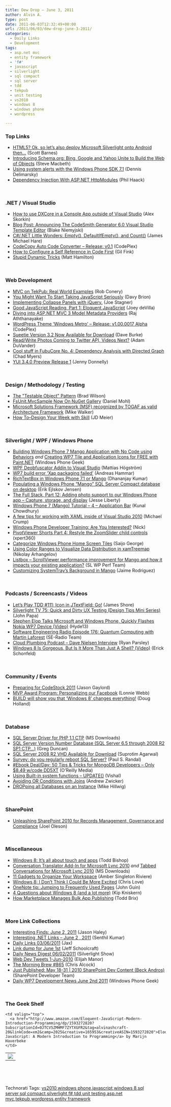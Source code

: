 ```yaml
---
title: Dew Drop – June 3, 2011
author: Alvin A.
type: post
date: 2011-06-03T12:32:49+00:00
url: /2011/06/03/dew-drop-june-3-2011/
categories:
  - Daily Links
  - Development
tags:
  - asp.net mvc
  - entity framework
  - 'f#'
  - javascript
  - silverlight
  - sql compact
  - sql server
  - tdd
  - tekpub
  - unit testing
  - vs2010
  - windows 8
  - windows phone
  - wordpress

---
```

### <a name="top"></a>Top Links

  * [HTML5? Ok, so let’s also deploy Microsoft Silverlight onto Android then…][1] (Scott Barnes)
  * [Introducing Schema.org: Bing, Google and Yahoo Unite to Build the Web of Objects][2] (Steve Macbeth)
  * [Using system alerts with the Windows Phone SDK 7.1][3] (Dennis Delimarsky)
  * [Dependency Injection With ASP.NET HttpModules][4] (Phil Haack)

&#160;

### <a name="dotnet"></a>.NET / Visual Studio

  * [How to use DXCore in a Console App outside of Visual Studio][5] (Alex Skorkin)
  * [Blog Post: Announcing The CodeSmith Generator 6.0 Visual Studio Template Editor][6] (Blake Niemyjski)
  * [C#/.NET Little Wonders: Empty(), DefaultIfEmpty(), and Count()][7] (James Michael Hare)
  * <a href="http://codecopy.codeplex.com/releases/view/67307" target="_blank">CodeCopy Auto Code Converter &#8211; Release: v0.1</a> (CodePlex)
  * [How to Configure a Self Reference in Code First][8] (Gil Fink)
  * [Stupid Dynamic Tricks][9] (Matt Hamilton)

&#160;

### <a name="web"></a>Web Development

  * <a href="http://feedproxy.google.com/~r/wekeroad/EeKc/~3/XkkpLHHjhMU/6117933697" target="_blank">MVC on TekPub: Real World Examples</a> (Rob Conery)
  * [You Might Want To Start Taking JavaScript Seriously][10] (Davy Brion)
  * [Implementing Collapse Panels with jQuery.][11] (Joe Stagner)
  * [Good JavaScript Reading, Part 1: Eloquent JavaScript][12] (Joey deVilla)
  * [Diving into ASP.NET MVC 3 Model Metadata Providers][13] (Raj Aththanayake)
  * <a href="http://wpmetro.codeplex.com/releases/view/67269" target="_blank">WordPress Theme &#8216;Windows Metro&#8217; &#8211; Release: v1.00.0017 Alpha</a> (CodePlex)
  * [Sueetie Version 3.2 Now Available for Download][14] (Dave Burke)
  * [Read/Write Photos Coming to Twitter API, Videos Next?][15] (Adam DuVander)
  * [Cool stuff in FubuCore No. 4: Dependency Analysis with Directed Graph][16] (Chad Myers)
  * [YUI 3.4.0 Preview Release 1][17] (Jenny Donnelly)

&#160;

### <a name="design"></a>Design / Methodology / Testing

  * [The "Testable Object" Pattern][18] (Brad Wilson)
  * [FsUnit.MvcSample Now On NuGet Gallery][19] (Daniel Mohl)
  * [Microsoft Solutions Framework (MSF) recognized by TOGAF as valid Architecture Framework][20] (Mike Walker)
  * [How To–Design Your Week with Skill][21] (JD Meier)

&#160;

### <a name="silverlight"></a>Silverlight / WPF / Windows Phone

  * [Building Windows Phone 7 Mango Application with No Code using Behaviors][22] _and_ [Creating WP7 Tile and Application Icons for FREE with Paint.NET][23] (Windows Phone Geek)
  * [WPF Deobfuscator Addin to Visual Studio][24] (Mattias Högström)
  * [WP7 build error ‘Xap packaging failed’][25] (Andreas Hammar)
  * [RichTextBox in Windows Phone 7.1 or Mango][26] (Dhananjay Kumar)
  * [Populating a Windows Phone “Mango” SQL Server Compact database on desktop][27] (Erik Ejlskov Jensen)
  * [The Full Stack, Part 12: Adding photo support to our Windows Phone app – Capture, storage, and display][28] (Jesse Liberty)
  * [Windows Phone 7 (Mango) Tutorial &#8211; 4 &#8211; Application Bar][29] (Kunal Chowdhury)
  * [A few tips for working with XAML inside of Visual Studio 2010][30] (Michael Crump)
  * [Windows Phone Developer Training: Are You Interested?][31] (Nick)
  * [PivotViewer Shorts Part 4: Restyle the ZoomSlider child controls][32] (xpert360)
  * <a href="http://www.1800pocketpc.com/2011/06/01/categorize-windows-phone-home-screen-tiles.html" target="_blank">Categorize Windows Phone Home Screen Tiles</a> (Saijo George)
  * [Using Color Ranges to Visualize Data Distribution in xamTreemap][33] (Nikolay Arhangelov)
  * [Listbox – ScrollViewer performance improvement for Mango and how it impacts your existing application?][34] (SL WP Perf Team)
  * [Customizing SystemTray’s Background in Mango][35] (Jaime Rodriguez)

&#160;

### <a name="podcasts"></a>Podcasts / Screencasts / Videos

  * [Let&#8217;s Play TDD #111: Icon in JTextField: Go!][36] (James Shore)
  * [Silverlight TV 75: Quick and Dirty UX Testing (Design Tips Mini Series)][37] (John Papa)
  * [Stephen Elop Talks Microsoft and Windows Phone, Quickly Flashes Nokia WP7 Device (Video)][38] (Hyde13)
  * <a href="http://feedproxy.google.com/~r/se-radio/~3/6NnqroCM25k/" target="_blank">Software Engineering Radio Episode 176: Quantum Computing with Martin Laforest</a> (SE-Radio Team)
  * <a href="http://feedproxy.google.com/~r/cloudPlumbing/~3/h_F4IXH-MaQ/dave-nielsen-interview" target="_blank">Cloud Plumbing Podcast &#8211; Dave Nielsen Interview</a> (Ryan Parsley)
  * [Windows 8 Is Gorgeous, But Is It More Than Just A Shell? (Video)][39] (Erick Schonfeld)

&#160;

### <a name="events"></a>Community / Events

  * [Preparing for CodeStock 2011][40] (Jason Gaylord)
  * <a href="http://blogs.msdn.com/b/mvpawardprogram/archive/2011/06/02/personalizing-our-facebook.aspx" target="_blank">MVP Award Program: Personalizing our Facebook</a> (Lonnie Webb)
  * [BUILD will show you that ‘Windows 8’ changes everything!][41] (Doug Holland)

&#160;

### <a name="db"></a>Database

  * [SQL Server Driver for PHP 1.1 CTP][42] (MS Downloads)
  * [SQL Server Version Number Database (SQL Server 6.5 through 2008 R2 SP1 CTP&#8230;)][43] (Greg Duncan)
  * [SQL Server 2008 R2 VHD Available for Download][44] (Suprotim Agarwal)
  * [Survey: do you regularly reboot SQL Server?][45] (Paul S. Randal)
  * [#Ebook Deal/Day: 50 Tips & Tricks for MongoDB Developers &#8211; Only $8.49 w/code DD5XT][46] (O&#8217;Reilly Media)
  * [Using Built-in system functions – UPDATE()][47] (Vishal)
  * [Avoiding OR Conditions with Joins][48] (Andrew Zwicker)
  * [DROPping all Databases on an Instance][49] (Mike Hillwig)

&#160;

### <a name="sp"></a>SharePoint

  * [Unleashing SharePoint 2010 for Records Management, Governance and Compliance][50] (Joel Oleson)

&#160;

### <a name="misc"></a>Miscellaneous

  * [Windows 8: It&#8217;s all about touch and apps][51] (Todd Bishop)
  * [Conversation Translator Add-In for Microsoft Lync 2010][52] _and_ [Tabbed Conversations for Microsoft Lync 2010][53] (MS Downloads)
  * [11 Gadgets to Organize Your Workspace][54] (Amber Singleton Riviere)
  * [Windows 8: I Don’t Think I Could Be More Excited][55] (Chris Love)
  * [OneNote tip: Jumping to Frequently Used Pages][56] (John Guin)
  * [4 Questions about Windows 8 (and a lot more)][57] (Kip Kniskern)
  * [How Marketplace Manages Bulk App Publishing][58] (Todd Brix)

&#160;

### <a name="links"></a>More Link Collections

  * [Interesting Finds: June 2, 2011][59] (Jason Haley)
  * [Interesting .NET Links – June 2 , 2011][60] (Senthil Kumar)
  * [Daily Links 03/06/2011][61] (Jax)
  * [Link dump for June 1st][62] (Jeff Schoolcraft)
  * [Daily News Digest 06/02/2011][63] (Silverlight Show)
  * <a href="http://webdevtweets.blogspot.com/2011/06/1-jun-2010.html" target="_blank">Web Dev Tweets 1-Jun-2010</a> (Elijah Manor)
  * [The Morning Brew #865][64] (Chris Alcock)
  * [Just Published: May 18-31 | 2010 SharePoint Dev Content (Beck Andros)][65] (SharePoint Developer Team)
  * [Daily WP7 Development News June 2nd 2011][66] (Windows Phone Geek)

&#160;

### <a name="shelf"></a>The Geek Shelf

<table border="0" cellspacing="0" cellpadding="0">
  <tr>
    <td>
      <img data-recalc-dims="1" decoding="async" src="https://i0.wp.com/ecx.images-amazon.com/images/I/41AYXX4m0ML._SL160_.jpg?w=660" />
    </td>
    
    <td valign="top">
      <a href="http://www.amazon.com/Eloquent-JavaScript-Modern-Introduction-Programming/dp/1593272820?SubscriptionId=0JTCV5ZMHMF7ZYTXGFR2&tag=alvinashcraft-20&linkCode=xm2&camp=2025&creative=165953&creativeASIN=1593272820">Eloquent JavaScript: A Modern Introduction to Programming</a> by Marijn Haverbeke
    </td>
  </tr>
</table>

&#160;

<div style="padding-bottom: 0px; margin: 0px; padding-left: 0px; padding-right: 0px; display: inline; float: none; padding-top: 0px" id="scid:C16BAC14-9A3D-4c50-9394-FBFEF7A93539:f2195116-3d50-4059-ba82-31087f2ef6f3" class="wlWriterEditableSmartContent">
  <!--dotnetkickit-->
</div>

&#160;

<div style="padding-bottom: 0px; margin: 0px; padding-left: 0px; padding-right: 0px; display: inline; float: none; padding-top: 0px" id="scid:0767317B-992E-4b12-91E0-4F059A8CECA8:9b04a142-fef0-4b8c-b2b2-a3b8a27646a5" class="wlWriterEditableSmartContent">
  Technorati Tags: <a href="http://technorati.com/tags/vs2010" rel="tag">vs2010</a>,<a href="http://technorati.com/tags/windows+phone" rel="tag">windows phone</a>,<a href="http://technorati.com/tags/javascript" rel="tag">javascript</a>,<a href="http://technorati.com/tags/windows+8" rel="tag">windows 8</a>,<a href="http://technorati.com/tags/sql+server" rel="tag">sql server</a>,<a href="http://technorati.com/tags/sql+compact" rel="tag">sql compact</a>,<a href="http://technorati.com/tags/silverlight" rel="tag">silverlight</a>,<a href="http://technorati.com/tags/f%23" rel="tag">f#</a>,<a href="http://technorati.com/tags/tdd" rel="tag">tdd</a>,<a href="http://technorati.com/tags/unit+testing" rel="tag">unit testing</a>,<a href="http://technorati.com/tags/asp.net+mvc" rel="tag">asp.net mvc</a>,<a href="http://technorati.com/tags/tekpub" rel="tag">tekpub</a>,<a href="http://technorati.com/tags/wordpress" rel="tag">wordpress</a>,<a href="http://technorati.com/tags/entity+framework" rel="tag">entity framework</a>
</div>

 [1]: http://feedproxy.google.com/~r/MsMossyblog/~3/WsF1Y9BraFk/627
 [2]: http://www.bing.com/community/Site_Blogs/b/search/archive/2011/06/02/bing-google-and-yahoo-unite-to-build-the-web-of-objects.aspx
 [3]: http://dennisdel.com/?p=823
 [4]: http://feeds.haacked.com/~r/haacked/~3/OVwF4O75nA4/dependency-injection-with-asp-net-httpmodules.aspx
 [5]: http://www.skorkin.com/2011/06/how-to-use-dxcore-in-a-console-app-outside-of-visual-studio/
 [6]: http://community.codesmithtools.com/CodeSmith_Official_7/b/announcements/archive/2011/06/02/Announcing-The-CodeSmith-Generator-6.0-Visual-Studio-Template-Editor.aspx
 [7]: http://feedproxy.google.com/~r/BlackRabbitCoder/~3/L9A1rUZtv7U/c.net-little-wonders-empty-defaultifempty-and-count.aspx
 [8]: http://feedproxy.google.com/~r/GilFinkBlog/~3/IXXMzHPCd3Q/how-to-configure-a-self-reference-in-code-first.aspx
 [9]: http://matthamilton.net/stupid-dynamic-tricks
 [10]: http://feedproxy.google.com/~r/davybrion/~3/1EP8m8Scvtw/
 [11]: http://feedproxy.google.com/~r/MSJoe/~3/3WohG0iCqc4/
 [12]: http://www.globalnerdy.com/2011/06/02/good-javascript-reading-part-1-eloquent-javascript/
 [13]: http://feedproxy.google.com/~r/netCurryRecentArticles/~3/-WxYZYz3KBI/ShowArticle.aspx
 [14]: http://feedproxy.google.com/~r/DaveBurke/~3/ZK9kZUI4Bww/post.aspx
 [15]: http://feedproxy.google.com/~r/ProgrammableWeb/~3/ajdETWiC8M0/
 [16]: http://feedproxy.google.com/~r/LosTechies/~3/bHUtlFB-glY/
 [17]: http://feeds.yuiblog.com/~r/YahooUserInterfaceBlog/~3/HMOjDfHiVtE/
 [18]: http://feedproxy.google.com/~r/BradWilson/~3/MfrMrNJwdTk/the-testable-object-pattern.html
 [19]: http://bloggemdano.blogspot.com/2011/06/fsunitmvcsample-now-on-nuget-gallery.html
 [20]: http://feedproxy.google.com/~r/MikeWalker/~3/vnDca5ugwHs/microsoft-solutions-framework-msf-recognized-by-togaf-as-valid-architecture-framework.html
 [21]: http://feedproxy.google.com/~r/jmeier/~3/bnKvQjEOAd4/how-to-design-your-week-with-skill.aspx
 [22]: http://www.windowsphonegeek.com/articles/Building-Windows-Phone-7-Mango-Application-with-NO-Code-using-Behaviors
 [23]: http://www.windowsphonegeek.com/tips/Building-WP7-Tile-and-Application-Icons-for-FREE-with-Paint-NET
 [24]: http://www.codeproject.com/KB/WPF/WPF_DeobfuscatorAddin.aspx
 [25]: http://feedproxy.google.com/~r/jayway/posts/~3/0zFQcWsDtXA/
 [26]: http://debugmode.net/2011/06/02/richtextbox-in-windows-phone-7-1-or-mango/
 [27]: http://feedproxy.google.com/~r/ErikejBlogsAboutSqlCompactnetAndRelatedStuff/~3/EnrURDc0Xzk/populating-windows-phone-mango-sql.html
 [28]: http://feedproxy.google.com/~r/JesseLiberty-SilverlightGeek/~3/DcR68Ffqglo/
 [29]: http://feedproxy.google.com/~r/kunal2383/~3/lA5GvWI6LNw/windows-phone-7-mango-tutorial-4.html
 [30]: http://mobile.dzone.com/news/few-tips-working-xaml-inside
 [31]: http://feedproxy.google.com/~r/NicksNetTravels/~3/GZ0mN50i3-M/post.aspx
 [32]: http://xpert360.wordpress.com/2011/06/02/pivotviewer-shorts-part-4-restyle-the-zoomslider-child-controls/
 [33]: http://blogs.infragistics.com/blogs/nikolai_archangelov/archive/2011/06/02/using-color-ranges-to-visualize-data-distribution-in-xamtreemap.aspx
 [34]: http://blogs.msdn.com/b/slmperf/archive/2011/06/02/listbox-scrollviewer-performance-improvement-for-mango-and-how-it-impacts-your-existing-application.aspx
 [35]: http://blogs.msdn.com/b/jaimer/archive/2011/06/03/customizing-systemtray-s-background-in-mango.aspx
 [36]: http://jamesshore.com/Blog/Lets-Play/Episode-111.html
 [37]: http://feedproxy.google.com/~r/JohnPapa/~3/6fnaxVOs284/sltv75
 [38]: http://www.wp7connect.com/2011/06/02/stephen-elop-talks-microsoft-windows-phone-flashes-nokia-wp7-device/
 [39]: http://feedproxy.google.com/~r/Techcrunch/~3/zGOEqAoXaGY/
 [40]: http://feeds.jasongaylord.com/~r/JasonNGaylord/~3/9poSc5wSHw0/preparing-for-codestock-2011
 [41]: http://blogs.msdn.com/b/dohollan/archive/2011/06/02/build-will-show-you-that-windows-8-changes-everything.aspx
 [42]: http://feedproxy.google.com/~r/MicrosoftDownloadCenter/~3/G8DiV6pdBhk/details.aspx
 [43]: http://coolthingoftheday.blogspot.com/2011/06/sql-server-version-number-database-sql.html
 [44]: http://feedproxy.google.com/~r/sqlservercurry/blog/~3/ViXh24Mc-kw/sql-server-2008-r2-vhd-available-for.html
 [45]: http://feedproxy.google.com/~r/PaulSRandal/~3/3RybyPfqH74/post.aspx
 [46]: http://feeds.oreilly.com/~r/oreilly/news/~3/aC-_6PiQYqM/
 [47]: http://feedproxy.google.com/~r/sqlserverpedia/~3/s38b9hMbnTA/
 [48]: http://www.sqlservercentral.com/blogs/helpwithsql/archive/2011/06/03/avoiding-or-conditions-with-joins.aspx
 [49]: http://feedproxy.google.com/~r/sqlserverpedia/~3/d5zV8y3tku8/
 [50]: http://feedproxy.google.com/~r/JoelsSharepointLand/~3/ydPqBz0GsRs/ViewPost.aspx
 [51]: http://feedproxy.google.com/~r/TechFlash/~3/vLumMJEK_T4/windows-8-touch-is-all-around.html
 [52]: http://feedproxy.google.com/~r/MicrosoftDownloadCenter/~3/T-rz-c-wXZI/details.aspx
 [53]: http://feedproxy.google.com/~r/MicrosoftDownloadCenter/~3/a9fDD2yfjIw/details.aspx
 [54]: http://gigaom.com/collaboration/11-gadgets-to-organize-your-workspace/
 [55]: http://professionalaspnet.com/archive/2011/06/02/Windows-8_3A00_-I-Don_1920_t-Think-I-Could-Be-More-Excited.aspx
 [56]: http://blogs.msdn.com/b/johnguin/archive/2011/06/02/onenote-tip-jumping-to-frequently-used-pages.aspx
 [57]: http://feedproxy.google.com/~r/liveside/~3/pQn-aiBnR2E/
 [58]: http://windowsteamblog.com/windows_phone/b/wpdev/archive/2011/06/02/how-marketplace-manages-bulk-app-publishing.aspx
 [59]: http://jasonhaley.com/blog/post.aspx?id=af2c515a-806e-4b48-bf00-14245ef00804
 [60]: http://feedproxy.google.com/~r/ginktage/EPSB/~3/ZZaHOaHXh1c/
 [61]: http://feedproxy.google.com/~r/parsimonyjax/~3/vbKHk7SvaU4/daily-links-03062011.html
 [62]: http://thequeue.net/blog/2011/06/01/link-dump-for-june-1st-2/
 [63]: http://feedproxy.google.com/~r/silverlightshow/~3/PHd9yCzcB6c/Daily-News-Digest-06-02-2011.aspx
 [64]: http://feedproxy.google.com/~r/ReflectivePerspective/~3/qLJrqcuMCmQ/
 [65]: http://blogs.msdn.com/b/sharepointdev/archive/2011/06/02/just-published-may-18-31-2010-sharepoint-dev-content.aspx
 [66]: http://www.windowsphonegeek.com/news/daily-wp7-development-news-june-2nd-2011